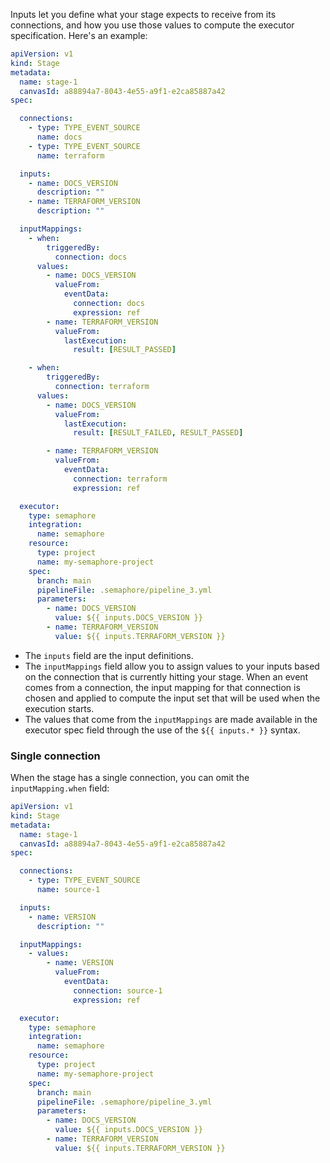 Inputs let you define what your stage expects to receive from its connections, and how you use those values to compute the executor specification. Here's an example:

```yaml
apiVersion: v1
kind: Stage
metadata:
  name: stage-1
  canvasId: a88894a7-8043-4e55-a9f1-e2ca85887a42
spec:

  connections:
    - type: TYPE_EVENT_SOURCE
      name: docs
    - type: TYPE_EVENT_SOURCE
      name: terraform

  inputs:
    - name: DOCS_VERSION
      description: ""
    - name: TERRAFORM_VERSION
      description: ""

  inputMappings:
    - when:
        triggeredBy:
          connection: docs
      values:
        - name: DOCS_VERSION
          valueFrom:
            eventData:
              connection: docs
              expression: ref
        - name: TERRAFORM_VERSION
          valueFrom:
            lastExecution:
              result: [RESULT_PASSED]

    - when:
        triggeredBy:
          connection: terraform
      values:
        - name: DOCS_VERSION
          valueFrom:
            lastExecution:
              result: [RESULT_FAILED, RESULT_PASSED]

        - name: TERRAFORM_VERSION
          valueFrom:
            eventData:
              connection: terraform
              expression: ref

  executor:
    type: semaphore
    integration:
      name: semaphore
    resource:
      type: project
      name: my-semaphore-project
    spec:
      branch: main
      pipelineFile: .semaphore/pipeline_3.yml
      parameters:
        - name: DOCS_VERSION
          value: ${{ inputs.DOCS_VERSION }}
        - name: TERRAFORM_VERSION
          value: ${{ inputs.TERRAFORM_VERSION }}
```

- The `inputs` field are the input definitions.
- The `inputMappings` field allow you to assign values to your inputs based on the connection that is currently hitting your stage. When an event comes from a connection, the input mapping for that connection is chosen and applied to compute the input set that will be used when the execution starts.
- The values that come from the `inputMappings` are made available in the executor spec field through the use of the `${{ inputs.* }}` syntax.

### Single connection

When the stage has a single connection, you can omit the `inputMapping.when` field:

```yaml
apiVersion: v1
kind: Stage
metadata:
  name: stage-1
  canvasId: a88894a7-8043-4e55-a9f1-e2ca85887a42
spec:

  connections:
    - type: TYPE_EVENT_SOURCE
      name: source-1

  inputs:
    - name: VERSION
      description: ""

  inputMappings:
    - values:
        - name: VERSION
          valueFrom:
            eventData:
              connection: source-1
              expression: ref

  executor:
    type: semaphore
    integration:
      name: semaphore
    resource:
      type: project
      name: my-semaphore-project
    spec:
      branch: main
      pipelineFile: .semaphore/pipeline_3.yml
      parameters:
        - name: DOCS_VERSION
          value: ${{ inputs.DOCS_VERSION }}
        - name: TERRAFORM_VERSION
          value: ${{ inputs.TERRAFORM_VERSION }}
```